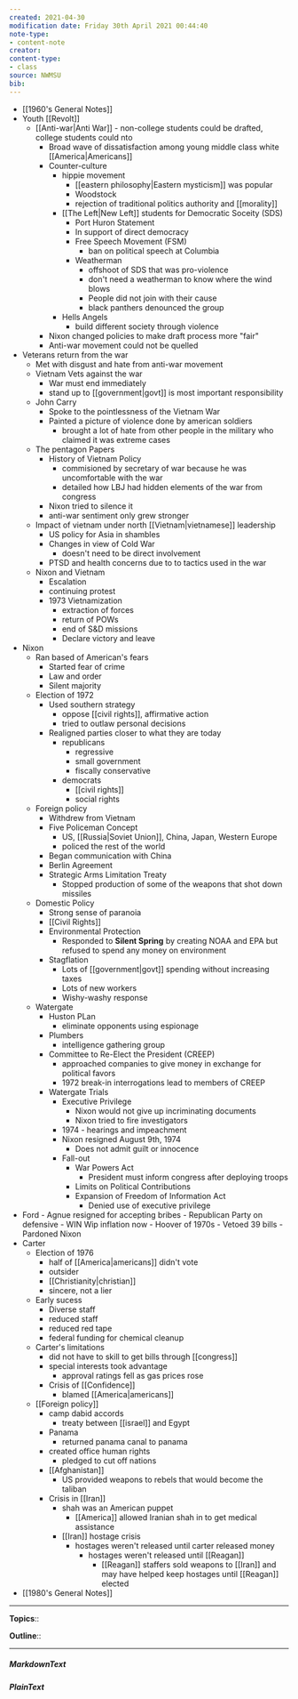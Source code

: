 ```yaml
---
created: 2021-04-30
modification date: Friday 30th April 2021 00:44:40
note-type: 
- content-note
creator:
content-type:
- class
source: NWMSU
bib:
---
```


- [[1960's General Notes]]
- Youth [[Revolt]]
     - [[Anti-war|Anti War]] - non-college students could be drafted, college students could nto
          - Broad wave of dissatisfaction among young middle class white [[America|Americans]]
          - Counter-culture
               - hippie movement
                    - [[eastern philosophy|Eastern mysticism]] was popular
                    - Woodstock
                    - rejection of traditional politics authority and [[morality]]
               - [[The Left|New Left]] students for Democratic Soceity (SDS)
                    - Port Huron Statement
                    - In support of direct democracy
                    - Free Speech Movement (FSM)
                         - ban on political speech at Columbia
                    - Weatherman
                         - offshoot of SDS that was pro-violence
                         - don't need a weatherman to know where the wind blows
                         - People did not join with their cause
                         - black panthers denounced the group
               - Hells Angels
                    - build different society through violence
          - Nixon changed policies to make draft process more "fair"
          - Anti-war movement could not be quelled
- Veterans return from the war
     - Met with disgust and hate from anti-war movement
     - Vietnam Vets against the war
          - War must end immediately
          - stand up to [[government|govt]] is most important responsibility
     - John Carry
          - Spoke to the pointlessness of the Vietnam War
          - Painted a picture of violence done by american soldiers
               - brought a lot of hate from other people in the military who claimed it was extreme cases
     - The pentagon Papers
          - History of Vietnam Policy
               - commisioned by secretary of war because he was uncomfortable with the war
               - detailed how LBJ had hidden elements of the war from congress
          - Nixon tried to silence it
          - anti-war sentiment only grew stronger
     - Impact of vietnam under north [[Vietnam|vietnamese]] leadership
          - US policy for Asia in shambles
          - Changes in view of Cold War
               - doesn't need to be direct involvement
          - PTSD and health concerns due to to tactics used in the war
     - Nixon and Vietnam
          - Escalation
          - continuing protest
          - 1973 Vietnamization
               - extraction of forces
               - return of POWs
               - end of S&D missions
               - Declare victory and leave
- Nixon
     - Ran based of American's fears
          - Started fear of crime
          - Law and order
          - Silent majority
     - Election of 1972
          - Used southern strategy
               - oppose [[civil rights]], affirmative action
               - tried to outlaw personal decisions
          - Realigned parties closer to what they are today
               - republicans
                    - regressive
                    - small government
                    - fiscally conservative
               - democrats
                    - [[civil rights]]
                    - social rights
     - Foreign policy
          - Withdrew from Vietnam
          - Five Policeman Concept
               - US, [[Russia|Soviet Union]], China, Japan, Western Europe
               - policed the rest of the world
          - Began communication with China
          - Berlin Agreement
          - Strategic Arms Limitation Treaty
               - Stopped production of some of the weapons that shot down missiles
     - Domestic Policy
          - Strong sense of paranoia
          - [[Civil Rights]]
          - Environmental Protection
               - Responded to **Silent Spring** by creating NOAA and EPA but refused to spend any money on environment
          - Stagflation
               - Lots of [[government|govt]] spending without increasing taxes
               - Lots of new workers
               - Wishy-washy response
     - Watergate
          - Huston PLan
               - eliminate opponents using espionage
          - Plumbers
               - intelligence gathering group
          - Committee to Re-Elect the President (CREEP)
               - approached companies to give money in exchange for political favors
               - 1972 break-in interrogations lead to members of CREEP
          - Watergate Trials
               - Executive Privilege
                    - Nixon would not give up incriminating documents
                    - Nixon tried to fire investigators
               - 1974 - hearings and impeachment
               - Nixon resigned August 9th, 1974
                    - Does not admit guilt or innocence
               - Fall-out
                    - War Powers Act
                         - President must inform congress after deploying troops
                    - Limits on Political Contributions
                    - Expansion of Freedom of Information Act
                         - Denied use of executive privilege
- Ford
      - Agnue resigned for accepting bribes
      - Republican Party on defensive
      - WIN Wip inflation now
      - Hoover of 1970s
      - Vetoed 39 bills
      - Pardoned Nixon
- Carter
     - Election of 1976
          - half of [[America|americans]] didn't vote
          - outsider
          - [[Christianity|christian]]
          - sincere, not a lier
     - Early sucess
          - Diverse staff
          - reduced staff
          - reduced red tape
          - federal funding for chemical cleanup
     - Carter's limitations
          - did not have to skill to get bills through [[congress]]
          - special interests took advantage
               - approval ratings fell as gas prices rose
          - Crisis of [[Confidence]]
               - blamed [[America|americans]]
     - [[Foreign policy]]
          - camp dabid accords
               - treaty between [[israel]] and Egypt
          - Panama
               - returned panama canal to panama
          - created office human rights
               - pledged to cut off nations
          - [[Afghanistan]]
               - US provided weapons to rebels that would become the taliban
          - Crisis in [[Iran]]
               - shah was an American puppet
                    - [[America]] allowed Iranian shah in to get medical assistance
               - [[Iran]] hostage crisis
                    - hostages weren't released until carter released money
                         - hostages weren't released until [[Reagan]]
                              - [[Reagan]] staffers sold weapons to [[Iran]] and may have helped keep hostages until [[Reagan]] elected
- [[1980's General Notes]]

---

**Topics**::   
	
**Outline**::

--- 
##### MarkdownText

##### PlainText


